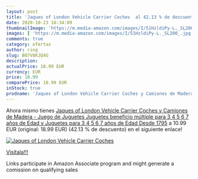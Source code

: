 ```yaml
---
layout: post
title: 'Jaques of London Vehicle Carrier Coches  al 42.13 % de descuento'
date: 2020-10-23 16:34:09
thumbnailImage: 'https://m.media-amazon.com/images/I/51HzldiPy-L._SL200_.jpg'
images: [ 'https://m.media-amazon.com/images/I/51HzldiPy-L._SL200_.jpg' ]
comments: true
category: ofertas
author: ring
slug: B07V8KJQ4G
description:
actualPrice: 10.99 EUR
currency: EUR
price: 10.99
comparePrice: 18.99 EUR
inStock: true
prodname: 'Jaques of London Vehicle Carrier Coches y Camiones de Madera - Juego de Juguetes Juguetes beneficio múltiple para 3 4 5 6 7 años de Edad y Juguetes para 3 4 5 6 7 años de Edad Desde 1795'
---
```


Ahora mismo tienes [Jaques of London Vehicle Carrier Coches y Camiones de Madera - Juego de Juguetes Juguetes beneficio múltiple para 3 4 5 6 7 años de Edad y Juguetes para 3 4 5 6 7 años de Edad Desde 1795](https://www.amazon.es/dp/B07V8KJQ4G/?tag=tolees-21) a 10.99 EUR (original: 18.99 EUR) (42.13 %  de descuento) en el siguiente enlace!

[![Jaques of London Vehicle Carrier Coches ](https://m.media-amazon.com/images/I/51HzldiPy-L._SL200_.jpg)](https://www.amazon.es/dp/B07V8KJQ4G/?tag=tolees-21)

[Visítala!!!](https://www.amazon.es/dp/B07V8KJQ4G/?tag=tolees-21)

Links participate in Amazon Associate program and might generate a comission on qualifying sales
